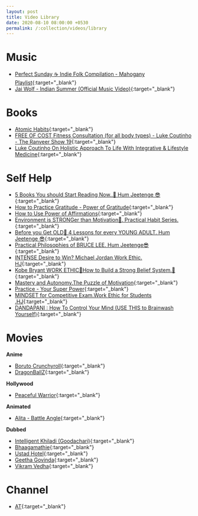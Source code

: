 ```yaml
---
layout: post
title: Video Library
date: 2020-08-10 08:00:00 +0530
permalink: /:collection/videos/library
---
```


# Music
- [Perfect Sunday ☕️ Indie Folk Compilation - Mahogany Playlist](https://www.youtube.com/watch?v=dk1Jc02C3yI){:target="_blank"}
- [Jai Wolf - Indian Summer (Official Music Video)](https://www.youtube.com/watch?v=qbGZDEFHBmc){:target="_blank"}

# Books
- [Atomic Habits](https://www.youtube.com/watch?v=Tf95VJq2txQ){:target="_blank"}
- [FREE OF COST Fitness Consultation (for all body types) - Luke Coutinho - The Ranveer Show 19](https://www.youtube.com/watch?v=De9pbbb_4VE){:target="_blank"}
- [Luke Coutinho On Holistic Approach To Life With Integrative & Lifestyle Medicine](https://www.youtube.com/watch?v=AzZyOv9oD_U){:target="_blank"}


# Self Help
- [5 Books You should Start Reading Now..🚀 Hum Jeetenge 😎](https://www.youtube.com/watch?v=NIj1ZtTqYUo){:target="_blank"}
- [How to Practice Gratitude - Power of Gratitude](https://www.youtube.com/watch?v=c_9sG-zG-hE){:target="_blank"}
- [How to Use Power of Affirmations](https://www.youtube.com/watch?v=YlepX8bmSJg){:target="_blank"}
- [Environment is STRONGer than Motivation🚀. Practical Habit Series.](https://www.youtube.com/watch?v=d26sn6Nptcs){:target="_blank"}
- [Before you Get OLD🚀 4 Lessons for every YOUNG ADULT. Hum Jeetenge 😎](https://www.youtube.com/watch?v=Q2IwNycWtns){:target="_blank"}
- [Practical Philosophies of BRUCE LEE. Hum Jeetenge😎](https://www.youtube.com/watch?v=TLPfAcBsb-o){:target="_blank"}
- [INTENSE Desire to Win? Michael Jordan Work Ethic. HJ](https://www.youtube.com/watch?v=IqAFsXoQCJw){:target="_blank"}
- [Kobe Bryant WORK ETHIC🚀How to Build a Strong Belief System.🚀](https://www.youtube.com/watch?v=PwqYCx6x6Es){:target="_blank"}
- [Mastery and Autonomy.The Puzzle of Motivation](https://www.youtube.com/watch?v=a2mN9W1ktEw){:target="_blank"}
- [Practice - Your Super Power](https://www.youtube.com/watch?v=DLJmoIGF4oY){:target="_blank"}
- [MINDSET for Competitive Exam.Work Ethic for Students .HJ](https://www.youtube.com/watch?v=Q0jwASzc7kI){:target="_blank"}
- [DANDAPANI : How To Control Your Mind (USE THIS to Brainwash Yourself)](https://www.youtube.com/watch?v=WYfYmYbp7C4){:target="_blank"}

# Movies
**Anime**
- [Boruto Crunchyroll](https://www.crunchyroll.com/boruto-naruto-next-generations){:target="_blank"}
- [DragonBallZ](https://dragonballzdubbed.com/){:target="_blank"}

**Hollywood**
- [Peaceful Warrior](https://www.youtube.com/watch?v=y5w3_7j65Kc&t=4699s){:target="_blank"}

**Animated**
- [Alita - Battle Angle](https://www.youtube.com/watch?v=wyXcgRzQQm4){:target="_blank"}

**Dubbed**
- [Intelligent Khiladi (Goodachari)](https://www.youtube.com/watch?v=F50EmsabWLc){:target="_blank"}
- [Bhaagamathie](https://www.imdb.com/title/tt6727296/?ref_=nv_sr_srsg_0){:target="_blank"}
- [Ustad Hotel](https://www.youtube.com/watch?v=ke0t1eCloeA){:target="_blank"}
- [Geetha Govinda](https://www.youtube.com/watch?v=vJ9f2LOkU5I&t=1160s){:target="_blank"}
- [Vikram Vedha](https://www.youtube.com/watch?v=txHGhM52oXQ){:target="_blank"}

# Channel
- [AT](https://www.youtube.com/channel/UCtjFqAKM4ve325kLmM0l-ow){:target="_blank"}